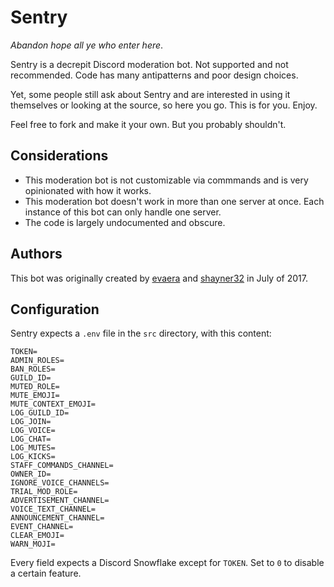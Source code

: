 # Sentry
*Abandon hope all ye who enter here*.

Sentry is a decrepit Discord moderation bot. Not supported and not recommended. Code has many antipatterns and poor design choices. 

Yet, some people still ask about Sentry and are interested in using it themselves or looking at the source, so here you go. This is for you. Enjoy.

Feel free to fork and make it your own. But you probably shouldn't.

## Considerations

- This moderation bot is not customizable via commmands and is very opinionated with how it works.
- This moderation bot doesn't work in more than one server at once. Each instance of this bot can only handle one server.
- The code is largely undocumented and obscure.

## Authors
This bot was originally created by [evaera](https://github.com/evaera) and [shayner32](https://github.com/PhoenixShay) in July of 2017.

## Configuration

Sentry expects a `.env` file in the `src` directory, with this content:

```
TOKEN=
ADMIN_ROLES=
BAN_ROLES=
GUILD_ID=
MUTED_ROLE=
MUTE_EMOJI=
MUTE_CONTEXT_EMOJI=
LOG_GUILD_ID=
LOG_JOIN=
LOG_VOICE=
LOG_CHAT=
LOG_MUTES=
LOG_KICKS=
STAFF_COMMANDS_CHANNEL=
OWNER_ID=
IGNORE_VOICE_CHANNELS=
TRIAL_MOD_ROLE=
ADVERTISEMENT_CHANNEL=
VOICE_TEXT_CHANNEL=
ANNOUNCEMENT_CHANNEL=
EVENT_CHANNEL=
CLEAR_EMOJI=
WARN_MOJI=
```

Every field expects a Discord Snowflake except for `TOKEN`. Set to `0` to disable a certain feature.
